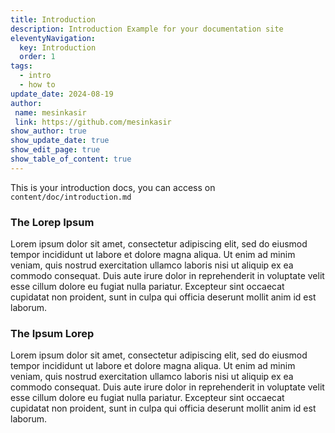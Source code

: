 ```yaml
---
title: Introduction
description: Introduction Example for your documentation site
eleventyNavigation:
  key: Introduction
  order: 1
tags:
  - intro
  - how to
update_date: 2024-08-19
author:
 name: mesinkasir
 link: https://github.com/mesinkasir
show_author: true
show_update_date: true
show_edit_page: true
show_table_of_content: true
---
```


This is your introduction docs, you can access on `content/doc/introduction.md`

### The Lorep Ipsum

Lorem ipsum dolor sit amet, consectetur adipiscing elit, sed do eiusmod tempor incididunt ut labore et dolore magna aliqua. Ut enim ad minim veniam, quis nostrud exercitation ullamco laboris nisi ut aliquip ex ea commodo consequat. Duis aute irure dolor in reprehenderit in voluptate velit esse cillum dolore eu fugiat nulla pariatur. Excepteur sint occaecat cupidatat non proident, sunt in culpa qui officia deserunt mollit anim id est laborum.


### The Ipsum Lorep

Lorem ipsum dolor sit amet, consectetur adipiscing elit, sed do eiusmod tempor incididunt ut labore et dolore magna aliqua. Ut enim ad minim veniam, quis nostrud exercitation ullamco laboris nisi ut aliquip ex ea commodo consequat. Duis aute irure dolor in reprehenderit in voluptate velit esse cillum dolore eu fugiat nulla pariatur. Excepteur sint occaecat cupidatat non proident, sunt in culpa qui officia deserunt mollit anim id est laborum.
